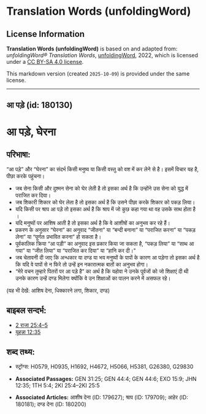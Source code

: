 # Translation Words (unfoldingWord)

## License Information

**Translation Words (unfoldingWord)** is based on and adapted from: _unfoldingWord® Translation Words_, [unfoldingWord](https://unfoldingword.org/utw), 2022, which is licensed under a [CC BY-SA 4.0 license](https://creativecommons.org/licenses/by-sa/4.0/legalcode.en).

This markdown version (created `2025-10-09`) is provided under the same license.



--------------------------------

## आ पड़े (id: 180130)

आ पड़े, घेरना
============

परिभाषा:
--------

“आ पड़े” और “घेरना” का संदर्भ किसी मनुष्य या किसी वस्तु को वश में कर लेने से है। इसमें विचार यह है, पीछा करके पहुंचना।

* जब सेना किसी और दुश्मन सेना को घेर लेती है तो इसका अर्थ है कि उन्होंने उस सेना को युद्ध में पराजित कर दिया।
* जब शिकारी शिकार को घेर लेता है तो इसका अर्थ है कि उसने पीछा करके शिकार को पकड़ लिया।
* यदि किसी पर श्राप आ पड़े तो इसका अर्थ है कि श्राप में जो कुछ कहा गया था वह उसके साथ होता है ।
* यदि मनुष्यों पर आशिष आती है तो इसका अर्थ है कि वे आशीषों का अनुभव कर रहे हैं।
* प्रकरण के अनुसार “घेरना” का अनुवाद “जीतना” या “बन्दी बनाना” या “पराजित करना” या “पकड़ लेना” या “पूर्णतः प्रभावित करना” हो सकता है।
* पूर्वकालिक क्रिया “आ पड़ी” का अनुवाद इस प्रकार किया जा सकता है, “पकड़ लिया” या “साथ आ गया” या “जीत लिया” या “पराजित कर दिया” या “हानि कर दी।"
* जब चेतावनी दी जाए कि अन्धकार या दण्ड या भय मनुष्यों के पापों के कारण आ पड़ेगा तो इसका अर्थ है कि यदि वे पापों से न फिरे तो उन्हें इन नकारात्मक बातों का अनुभव होगा।
* “मेरे वचन तुम्हारे पितरों पर आ पड़े है” का अर्थ है कि यहोवा ने उनके पूर्वजों को जो शिक्षाएं दी थी उनके कारण उन्हें दण्ड मिलेगा क्योंकि वे उन शिक्षाओं का पालन करने में असफल रहे।

(यह भी देखें: आशिष देना, धिक्कारने लगा, शिकार, दण्ड)

बाइबल सन्दर्भ:
--------------

* [2 राजा 25:4–5](https://ref.ly/2Kgs0:0)
* [यूहन्ना 12:35](https://ref.ly/John12:35)

शब्द तथ्य:
----------

* स्ट्रोंग्स: H0579, H0935, H1692, H4672, H5066, H5381, G26380, G29830

* **Associated Passages:** GEN 31:25; GEN 44:4; GEN 44:6; EXO 15:9; JHN 12:35; 1TH 5:4; 2KI 25:4–2KI 25:5
* **Associated Articles:** आशीष देना (ID: 179627); श्राप (ID: 179709); आहेर (ID: 180181); दण्ड देना (ID: 180200)

